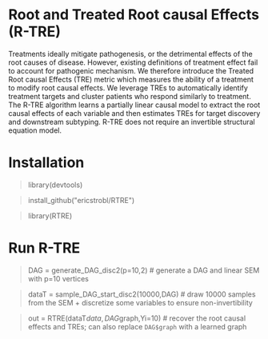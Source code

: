 # Root and Treated Root causal Effects (R-TRE)

Treatments ideally mitigate pathogenesis, or the detrimental effects of the root causes of disease. However, existing definitions of treatment effect fail to account for pathogenic mechanism. We therefore introduce the Treated Root causal Effects (TRE) metric which measures the ability of a treatment to modify root causal effects. We leverage TREs to automatically identify treatment targets and cluster patients who respond similarly to treatment. The R-TRE algorithm learns a partially linear causal model to extract the root causal effects of each variable and then estimates TREs for target discovery and downstream subtyping. R-TRE does not require an invertible structural equation model.

# Installation

> library(devtools)

> install_github("ericstrobl/RTRE")

> library(RTRE)

# Run R-TRE

> DAG = generate_DAG_disc2(p=10,2) # generate a DAG and linear SEM with p=10 vertices

> dataT = sample_DAG_start_disc2(10000,DAG) # draw 10000 samples from the SEM + discretize some variables to ensure non-invertibility

> out = RTRE(dataT$data,DAG$graph,Yi=10) # recover the root causal effects and TREs; can also replace `DAG$graph` with a learned graph
